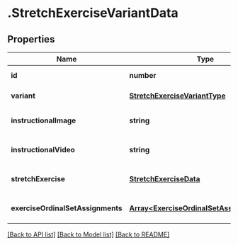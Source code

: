 # .StretchExerciseVariantData

## Properties

Name | Type | Description | Notes
------------ | ------------- | ------------- | -------------
**id** | **number** |  | [default to undefined]
**variant** | [**StretchExerciseVariantType**](StretchExerciseVariantType.md) |  | [default to undefined]
**instructionalImage** | **string** |  | [optional] [default to undefined]
**instructionalVideo** | **string** |  | [optional] [default to undefined]
**stretchExercise** | [**StretchExerciseData**](StretchExerciseData.md) |  | [optional] [default to undefined]
**exerciseOrdinalSetAssignments** | [**Array&lt;ExerciseOrdinalSetAssignmentData&gt;**](ExerciseOrdinalSetAssignmentData.md) |  | [optional] [default to undefined]


[[Back to API list]](../README.md#documentation-for-api-endpoints) [[Back to Model list]](../README.md#documentation-for-models) [[Back to README]](../README.md)
